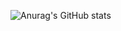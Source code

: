 ![Anurag's GitHub stats](https://github-readme-stats.vercel.app/api?username=MASON-SEA&show_icons=true&theme=tokyonight)
